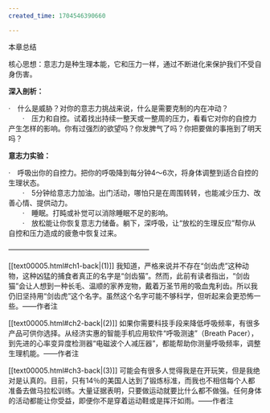 ```yaml
---
created_time: 1704546390660

---
```

本章总结

核心思想：意志力是种生理本能，它和压力一样，通过不断进化来保护我们不受自身伤害。

**深入剖析：**

·　什么是威胁？对你的意志力挑战来说，什么是需要克制的内在冲动？  
　　·　压力和自控。试着找出持续一整天或一整周的压力，看看它对你的自控力产生怎样的影响。你有过强烈的欲望吗？你发脾气了吗？你把要做的事拖到了明天吗？

**意志力实验：**

·　呼吸出你的自控力。把你的呼吸降到每分钟4～6次，将身体调整到适合自控的生理状态。  
　　·　5分钟给意志力加油。出门活动，哪怕只是在周围转转，也能减少压力、改善心情、提供动力。  
　　·　睡眠。打盹或补觉可以消除睡眠不足的影响。  
　　·　放松能让你恢复意志力储备。躺下，深呼吸，让“放松的生理反应”帮你从自控和压力造成的疲惫中恢复过来。

————————————————————

[[text00005.html#ch1-back\|(1)]] 我知道，严格来说并不存在“剑齿虎”这种动物，这种凶猛的捕食者真正的名字是“剑齿猫”。然而，此前有读者指出，“剑齿猫”会让人想到一种长毛、温顺的家养宠物，戴着万圣节用的吸血鬼利齿。所以我仍旧坚持用“剑齿虎”这个名字。虽然这个名字可能不够科学，但听起来会更恐怖一些。——作者注

[[text00005.html#ch2-back\|(2)]] 如果你需要科技手段来降低呼吸频率，有很多产品可供你选择。从经济实惠的智能手机应用软件“呼吸测速”（Breath Pacer），到先进的心率变异度检测器“电磁波个人减压器”，都能帮助你测量呼吸频率，调整生理机能。——作者注

[[text00005.html#ch3-back\|(3)]] 可能会有很多人觉得我是在开玩笑，但是我绝对是认真的。目前，只有14％的美国人达到了锻炼标准，而我也不相信每个人都准备去做马拉松训练。大量证据表明，只要做运动就要比什么都不做强。任何身体的活动都能让你受益，即便你不是穿着运动鞋或是挥汗如雨。——作者注